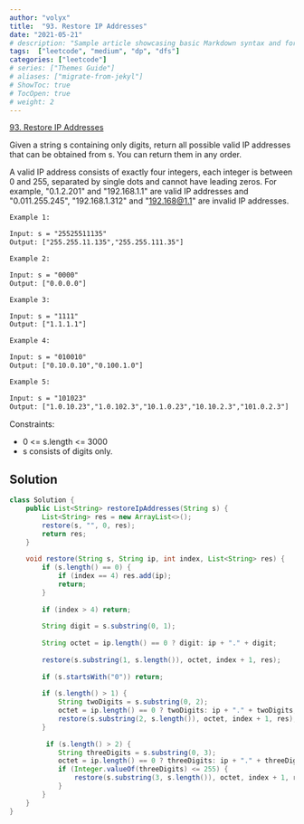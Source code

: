 ```yaml
---
author: "volyx"
title:  "93. Restore IP Addresses"
date: "2021-05-21"
# description: "Sample article showcasing basic Markdown syntax and formatting for HTML elements."
tags:  ["leetcode", "medium", "dp", "dfs"]
categories: ["leetcode"]
# series: ["Themes Guide"]
# aliases: ["migrate-from-jekyl"]
# ShowToc: true
# TocOpen: true
# weight: 2
---
```


[93. Restore IP Addresses](https://leetcode.com/problems/restore-ip-addresses/)

Given a string s containing only digits, return all possible valid IP addresses that can be obtained from s. You can return them in any order.

A valid IP address consists of exactly four integers, each integer is between 0 and 255, separated by single dots and cannot have leading zeros. For example, "0.1.2.201" and "192.168.1.1" are valid IP addresses and "0.011.255.245", "192.168.1.312" and "192.168@1.1" are invalid IP addresses.

```txt
Example 1:

Input: s = "25525511135"
Output: ["255.255.11.135","255.255.111.35"]

Example 2:

Input: s = "0000"
Output: ["0.0.0.0"]

Example 3:

Input: s = "1111"
Output: ["1.1.1.1"]

Example 4:

Input: s = "010010"
Output: ["0.10.0.10","0.100.1.0"]

Example 5:

Input: s = "101023"
Output: ["1.0.10.23","1.0.102.3","10.1.0.23","10.10.2.3","101.0.2.3"]
```

Constraints:

- 0 <= s.length <= 3000
- s consists of digits only.

## Solution

```java
class Solution {
    public List<String> restoreIpAddresses(String s) {
        List<String> res = new ArrayList<>();
        restore(s, "", 0, res);
        return res;
    }
    
    void restore(String s, String ip, int index, List<String> res) {
        if (s.length() == 0) {
            if (index == 4) res.add(ip);
            return;
        }
        
        if (index > 4) return;
        
        String digit = s.substring(0, 1);
        
        String octet = ip.length() == 0 ? digit: ip + "." + digit;
        
        restore(s.substring(1, s.length()), octet, index + 1, res);
        
        if (s.startsWith("0")) return;
        
        if (s.length() > 1) {
            String twoDigits = s.substring(0, 2);
            octet = ip.length() == 0 ? twoDigits: ip + "." + twoDigits;
            restore(s.substring(2, s.length()), octet, index + 1, res);
        }
        
         if (s.length() > 2) {
            String threeDigits = s.substring(0, 3);
            octet = ip.length() == 0 ? threeDigits: ip + "." + threeDigits;
            if (Integer.valueOf(threeDigits) <= 255) {
                restore(s.substring(3, s.length()), octet, index + 1, res);
            }
        }
    }
}
```
